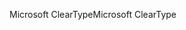 <span data-ttu-id="ab671-101">Microsoft ClearType</span><span class="sxs-lookup"><span data-stu-id="ab671-101">Microsoft ClearType</span></span>
